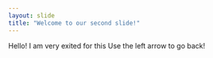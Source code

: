 ```yaml
---
layout: slide
title: "Welcome to our second slide!"
---
```

Hello! I am very exited for this
Use the left arrow to go back!
